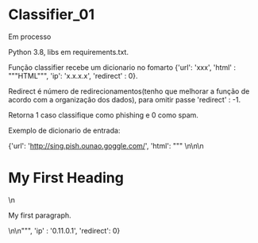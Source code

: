 # Classifier_01
Em processo

Python 3.8, libs em requirements.txt. 


Função classifier recebe um dicionario no fomarto {'url': 'xxx', 'html' : """HTML""", 'ip': 'x.x.x.x', 'redirect' : 0}.

Redirect é número de redirecionamentos(tenho que melhorar a função de acordo com a organização dos dados), para omitir passe 'redirect' : -1.

Retorna 1 caso classifique como phishing e 0 como spam.

Exemplo de dicionario de entrada:

{'url': 'http://sing.pish.ounao.goggle.com/', 'html': """ <!DOCTYPE html>\n<html>\n<body>\n<h1>My First Heading</h1>\n<p>My first paragraph.</p>\n</body>\n</html>""", 'ip' : '0.11.0.1', 'redirect': 0}
